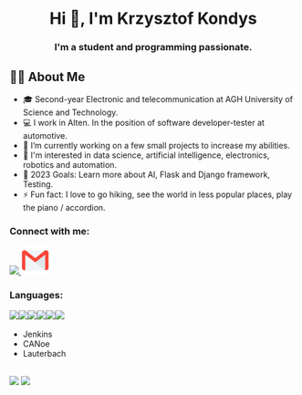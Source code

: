 <h1 align="center">Hi 👋, I'm Krzysztof Kondys</h1>
<h3 align="center">I'm a student and programming passionate.</h3>

## 🙋‍♂️ About Me
- 🎓 Second-year Electronic and telecommunication at AGH University of Science and Technology.
- 💻 I work in Alten. In the position of software developer-tester at automotive.
- 🔨 I’m currently working on a few small projects to increase my abilities.
- 🔭 I'm interested in data science, artificial intelligence, electronics, robotics and automation.
- 🥅 2023 Goals: Learn more about AI, Flask and Django framework, Testing.
- ⚡ Fun fact: I love to go hiking, see the world in less popular places, play the piano / accordion.

### Connect with me:
<a href="https://www.linkedin.com/in/krzysztof-kondys-765312212/">
    <img height="50" src="https://cdn2.iconfinder.com/data/icons/social-icon-3/512/social_style_3_in-306.png"/>
</a>
<a href="">
    <img height="50" src="./gmail.svg"/>
</a>


### Languages:
<img height=50 src="https://cdn.jsdelivr.net/gh/devicons/devicon/icons/python/python-original.svg"/><img height=50 src="https://cdn.jsdelivr.net/gh/devicons/devicon/icons/git/git-plain.svg"/><img height=50 src="https://cdn.jsdelivr.net/gh/devicons/devicon/icons/github/github-original.svg"/><img height=50 src="https://cdn.jsdelivr.net/gh/devicons/devicon/icons/tensorflow/tensorflow-original.svg" /><img height=50 src="https://cdn.jsdelivr.net/gh/devicons/devicon/icons/opencv/opencv-original.svg" /><img height=50 src="https://cdn.jsdelivr.net/gh/devicons/devicon/icons/cplusplus/cplusplus-original.svg" />
<!-- - <img height=30 src="https://cdn.jsdelivr.net/gh/devicons/devicon/icons/docker/docker-original.svg" />  Docker -->
<!-- <img height=50 src="https://cdn.jsdelivr.net/gh/devicons/devicon/icons/c/c-original.svg" /> -->
- Jenkins
- CANoe
- Lauterbach

<br />
<img src="https://github-readme-stats.vercel.app/api?username=kondyskrzysiek&show_icons=true"/>
<img src="https://github-readme-stats.vercel.app/api/top-langs?username=kondyskrzysiek"/>
